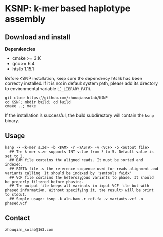 # KSNP: k-mer based haplotype assembly

## Download and install

**Dependencies**
- cmake >= 3.10
- gcc >= 6.4
- htslib 1.15.1

Before KSNP installation, keep sure the dependency htslib has been correctly installed.
If it is not in default system path, please add its directory to environmental variable `LD_LIBRARY_PATH`.

```
git clone https://github.com/zhouqiansolab/KSNP
cd KSNP; mkdir build; cd build
cmake ..; make
```

If the installation is successful, the build subdirectory will contain the `ksnp` binary.
## Usage
```
ksnp -k <k-mer size> -b <BAM> -r <FASTA> -v <VCF> -o <output file>
  ## The k-mer size supports INT value from 2 to 5. Default value is set to 2.
  ## BAM file contains the aligned reads. It must be sorted and indexed.
  ## FASTA file is the reference sequence used for reads alignment and variants calling. It should be indexed by 'samtools faidx'
  ## VCF file contains the heterozygous variants to phase. It should be properly filtered before phasing.
  ## The output file keeps all varinats in input VCF file but with phased information. Without specifying it, the results will be print to stdout.
  ## Sample usage: ksnp -b aln.bam -r ref.fa -v variants.vcf -o phased.vcf
```

## Contact
```
zhouqian_solab@163.com
```
